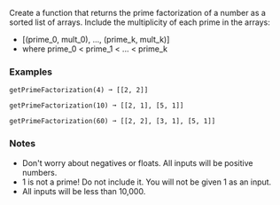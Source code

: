 Create a function that returns the prime factorization of a number as a sorted list of arrays. Include the multiplicity of each prime in the arrays:

*   [(prime_0, mult_0), ..., (prime_k, mult_k)]
*   where prime_0 < prime_1 < ... < prime_k


### Examples ###
    getPrimeFactorization(4) ➞ [[2, 2]]

    getPrimeFactorization(10) ➞ [[2, 1], [5, 1]]

    getPrimeFactorization(60) ➞ [[2, 2], [3, 1], [5, 1]]


### Notes ###
*   Don't worry about negatives or floats. All inputs will be positive numbers.
*   1 is not a prime! Do not include it. You will not be given 1 as an input.
*   All inputs will be less than 10,000.